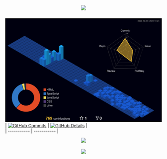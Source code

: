 <h1 weight="bold" align="center"><img src="https://readme-typing-svg.herokuapp.com?color=19A5F0&width=380&height=28&lines=Hi👋+I'm+Victor+Mehiel..;Front-End+Developer..;Nice+To+Meet+You..&center=true"></a></h1>

![](./profile-3d-contrib/profile-night-view.svg)
 | [![GitHub Commits](http://github-profile-summary-cards.vercel.app/api/cards/productive-time?username=mehiel-victor&theme=transparent&utcOffset=-3)](https://github.com/vn7n24fzkq/github-profile-summary-cards) | [![GitHub Details](http://github-profile-summary-cards.vercel.app/api/cards/profile-details?username=mehiel-victor&theme=transparent)](https://github.com/vn7n24fzkq/github-profile-summary-cards) |  
 | ----------- | ----------- |

  <div align="center" >
<a href="https://skillicons.dev"   >
  <img src="https://skillicons.dev/icons?i=git,vscode,javascript,typescript,css,html,react,next,tailwind,sass,nodejs,nest,docker,figma,github,jest,linux,styledcomponents,vercel,vite,bootstrap,mongodb,postgres,ableton" />
</a>
  <br />
  <br />
  </div>
   <div align="center" >
     <img src="https://github-profile-trophy.vercel.app/?username=mehiel-victor&row=1&column=6&theme=darkhub&margin-w=15&margin-h=15"/>
  </div>
  
 
  
 
